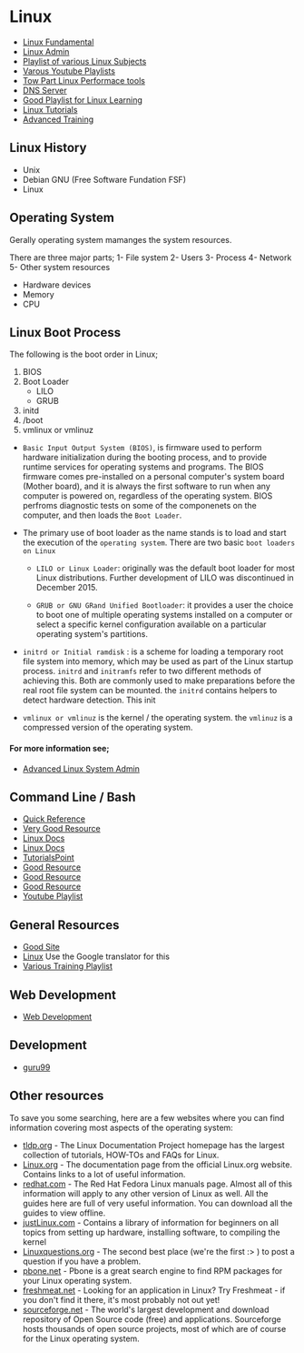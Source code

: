 # Linux

* [Linux Fundamental](https://www.youtube.com/playlist?list=PL9ooVrP1hQOHSGgHqf_rW8KrW3IkZmbRM)
* [Linux Admin](https://www.youtube.com/playlist?list=PL9ooVrP1hQOH3SvcgkC4Qv2cyCebvs0Ik)
* [Playlist of various Linux Subjects](https://www.youtube.com/channel/UComgXoI6pysmetOzuNH_TDQ/playlists?disable_polymer=1)
* [Varous Youtube Playlists](https://www.youtube.com/user/gagandhaliwal1/playlists?disable_polymer=1)
* [Tow Part Linux Performace tools](https://www.youtube.com/playlist?list=PLhhdIMVi0o5RNrf8E2dUijvGpqKLB9TCR)
* [DNS Server](https://www.youtube.com/watch?v=0X9em99Vcl0&list=PL9ooVrP1hQOH3SvcgkC4Qv2cyCebvs0Ik&index=7)
* [Good Playlist for Linux Learning](https://www.youtube.com/channel/UComgXoI6pysmetOzuNH_TDQ/playlists)
* [Linux Tutorials](http://www.yolinux.com/TUTORIALS/)
* [Advanced Training](https://www.linux.org/forums/linux-advanced-tutorials.125/)
## Linux History
* Unix
* Debian GNU (Free Software Fundation FSF)
* Linux
## Operating System
Gerally operating system mamanges the system resources.

There are three major parts;
1- File system
2- Users
3- Process
4- Network
5- Other system resources
  * Hardware devices
  * Memory
  * CPU

## Linux Boot Process

The following is the boot order in Linux;

1. BIOS
2. Boot Loader
   - LILO
   - GRUB
1. initd
2. /boot
3. vmlinux or vmlinuz

* `Basic Input Output System (BIOS)`, is firmware used to perform hardware initialization during the booting process, and to provide runtime services for operating systems and programs. The BIOS firmware comes pre-installed on a personal computer's system board (Mother board), and it is always the first software to run when any computer is powered on, regardless of the operating system. BIOS perfroms diagnostic tests on some of the componenets on the computer, and then loads the `Boot Loader`.

* The primary use of boot loader as the name stands is to load and start the execution of the `operating system`. There are two basic `boot loaders on Linux`

  * `LILO or Linux Loader`: originally was the default boot loader for most Linux distributions.  Further development of LILO was discontinued in December 2015.

  * `GRUB or GNU GRand Unified Bootloader`: it provides a user the choice to boot one of multiple operating systems installed on a computer or select a specific kernel configuration available on a particular operating system's partitions.

* `initrd or Initial ramdisk` : is a scheme for loading a temporary root file system into memory, which may be used as part of the Linux startup process. `initrd` and `initramfs` refer to two different methods of achieving this. Both are commonly used to make preparations before the real root file system can be mounted. the `initrd` contains helpers to detect hardware detection. This init

 * `vmlinux or vmlinuz` is the kernel / the operating system. the `vmlinuz` is a compressed version of the operating system.



#### For more information see;

* [Advanced Linux System Admin](https://www.youtube.com/watch?v=qAMWG86sEm8)

## Command Line / Bash

* [Quick Reference](https://ss64.com/bash/)
* [Very Good Resource](http://www.tldp.org/LDP/intro-linux/html/index.html)
* [Linux Docs](http://swift.siphos.be/linux_sea/index.html)
* [Linux Docs](https://wiki.archlinux.org/index.php/Table_of_contents)
* [TutorialsPoint](https://www.tutorialspoint.com/unix/index.htm)
* [Good Resource](http://www.linfo.org/newbies.html)
* [Good Resource](https://www.computernetworkingnotes.com/)
* [Good Resource](https://opensource.com/)
* [Youtube Playlist](https://www.youtube.com/user/theurbanpenguin/playlists)

## General Resources

* [Good Site](http://www.brendangregg.com/)
* [Linux](https://github.com/judasn/Linux-Tutorial) Use the Google translator for this
* [Various Training Playlist](https://www.youtube.com/channel/UC3RYdKzMQmdz8I8IU2iQDZA/playlists)

## Web Development

* [Web Development](https://developer.mozilla.org/en-US/docs/Learn)

## Development

* [guru99](https://www.guru99.com/)

## Other resources

To save you some searching, here are a few websites where you can find information covering most aspects of the operating system:

* [tldp.org](http://www.tldp.org/) - The Linux Documentation Project homepage has the largest collection of tutorials, HOW-TOs and FAQs for Linux.
* [Linux.org](http://www.Linux.org/) - The documentation page from the official Linux.org website. Contains links to a lot of useful information.
* [redhat.com](https://access.redhat.com/documentation/en-us/) - The Red Hat Fedora Linux manuals page. Almost all of this information will apply to any other version of Linux as well. All the guides here are full of very useful information. You can download all the guides to view offline.
* [justLinux.com](http://www.justLinux.com/) - Contains a library of information for beginners on all topics from setting up hardware, installing software, to compiling the kernel
* [Linuxquestions.org](http://www.Linuxquestions.org/) - The second best place (we're the first :> ) to post a question if you have a problem.
* [pbone.net](http://www.pbone.net) - Pbone is a great search engine to find RPM packages for your Linux operating system.
* [freshmeat.net](http://www.freshmeat.net) - Looking for an application in Linux? Try Freshmeat - if you don't find it there, it's most probably not out yet!
* [sourceforge.net](http://www.sourceforge.net) - The world's largest development and download repository of Open Source code (free) and applications. Sourceforge hosts thousands of open source projects, most of which are of course for the Linux operating system.
